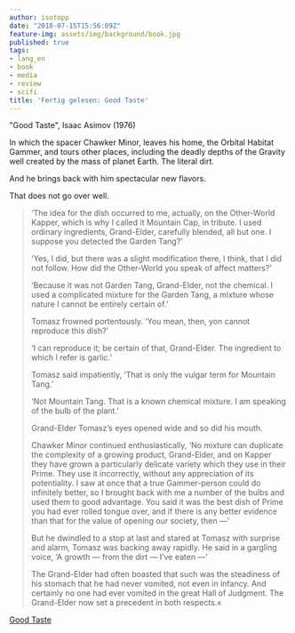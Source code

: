 ```yaml
---
author: isotopp
date: "2018-07-15T15:56:09Z"
feature-img: assets/img/background/book.jpg
published: true
tags:
- lang_en
- book
- media
- review
- scifi
title: 'Fertig gelesen: Good Taste'
---
```

"Good Taste", Isaac Asimov (1976)


In which the spacer Chawker Minor, leaves his home, the Orbital Habitat Gammer, and tours other places, including the deadly depths of the Gravity well created by the mass of planet Earth. The literal dirt.

And he brings back with him spectacular new flavors.

That does not go over well.

>‘The idea for the dish occurred to me, actually, on the Other-World Kapper, which is why I called it Mountain Cap, in tribute. I used ordinary ingredients, Grand-Elder, carefully blended, all but one. I suppose you detected the Garden Tang?’
>
> ‘Yes, I did, but there was a slight modification there, I think, that I did not follow. How did the Other-World you speak of affect matters?’
> 
> ‘Because it was not Garden Tang, Grand-Elder, not the chemical. I used a complicated mixture for the Garden Tang, a mixture whose nature I cannot be entirely certain of.’
>
> Tomasz frowned portentously. ‘You mean, then, yon cannot reproduce this dish?’
>
> ‘I can reproduce it; be certain of that, Grand-Elder. The ingredient to which I refer is garlic.’
>
> Tomasz said impatiently, ‘That is only the vulgar term for Mountain Tang.’
> 
> ‘Not Mountain Tang. That is a known chemical mixture. I am speaking of the bulb of the plant.’
>
> Grand-Elder Tomasz’s eyes opened wide and so did his mouth.
>
> Chawker Minor continued enthusiastically, ‘No mixture can duplicate the complexity of a growing product, Grand-Elder, and on Kapper they have grown a particularly delicate variety which they use in their Prime. They use it incorrectly, without any appreciation of its potentiality. I saw at once that a true Gammer-person could do infinitely better, so I brought back with me a number of the bulbs and used them to good advantage. You said it was the best dish of Prime you had ever rolled tongue over, and if there is any better evidence than that for the value of opening our society, then —’
>
> But he dwindled to a stop at last and stared at Tomasz with surprise and alarm, Tomasz was backing away rapidly. He said in a gargling voice, ‘A growth — from the dirt — I’ve eaten —’
>
> The Grand-Elder had often boasted that such was the steadiness of his stomach that he had never vomited, not even in infancy. And certainly no one had ever vomited in the great Hall of Judgment. The Grand-Elder now set a precedent in both respects.«

[Good Taste](https://sites.google.com/site/asimovgoodtaste/)
